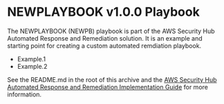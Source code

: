 # NEWPLAYBOOK v1.0.0 Playbook

The NEWPLAYBOOK (NEWPB) playbook is part of the AWS Security Hub Automated Response and Remediation solution. It is an example and starting point for creating a custom automated remdiation playbook.

* Example.1
* Example.2
  
See the README.md in the root of this archive and the [AWS Security Hub Automated Response and Remediation Implementation Guide](https://docs.aws.amazon.com/solutions/latest/aws-security-hub-automated-response-and-remediation/welcome.html) for more information.
